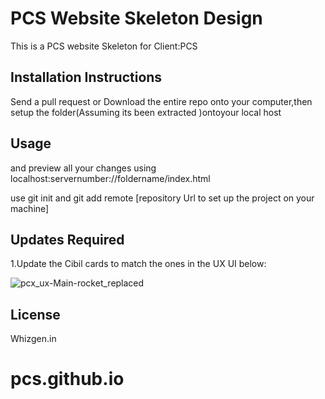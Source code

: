 # PCS Website Skeleton Design

This is a PCS website Skeleton for Client:PCS

## Installation Instructions

Send a pull request or Download the entire repo onto your computer,then setup the folder(Assuming its been extracted )ontoyour local host 


## Usage

and preview all your changes using localhost:servernumber://foldername/index.html

use git init and git add remote [repository Url to set up the project on your machine]
## Updates Required

1.Update the Cibil cards to match the ones in the UX UI below:

![pcx_ux-Main-rocket_replaced](https://user-images.githubusercontent.com/37291194/84594269-c603e100-ae6e-11ea-8192-90ff24fd0f3a.png)


## License
Whizgen.in
# pcs.github.io
